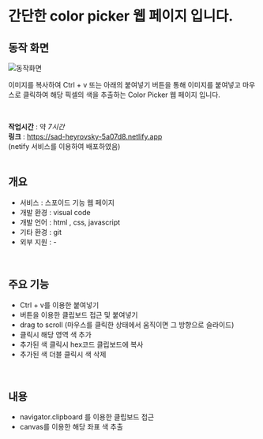 # 간단한 color picker 웹 페이지 입니다.

## 동작 화면  
![동작화면](./동작화면.gif)

이미지를 복사하여 Ctrl + v 또는 아래의 붙여넣기 버튼을 통해 이미지를 붙여넣고 마우스로 클릭하여 해당 픽셀의 색을 추출하는 Color Picker 웹 페이지 입니다.

<br/>

**작업시간** : 약 _7시간_  
**링크** : https://sad-heyrovsky-5a07d8.netlify.app  
(netify 서비스를 이용하여 배포하였음)
<br/><br/>

## 개요
- 서비스 : 스포이드 기능 웹 페이지
- 개발 환경 : visual code
- 개발 언어 : html , css, javascript
- 기타 환경 : git
- 외부 지원 : -

<br/>

## 주요 기능
- Ctrl + v를 이용한 붙여넣기
- 버튼을 이용한 클립보드 접근 및 붙여넣기
- drag to scroll (마우스를 클릭한 상태에서 움직이면 그 방향으로 슬라이드)
- 클릭시 해당 영역 색 추가
- 추가된 색 클릭시 hex코드 클립보드에 복사
- 추가된 색 더블 클릭시 색 삭제

<br/>

## 내용
- navigator.clipboard 를 이용한 클립보드 접근
- canvas를 이용한 해당 좌표 색 추출